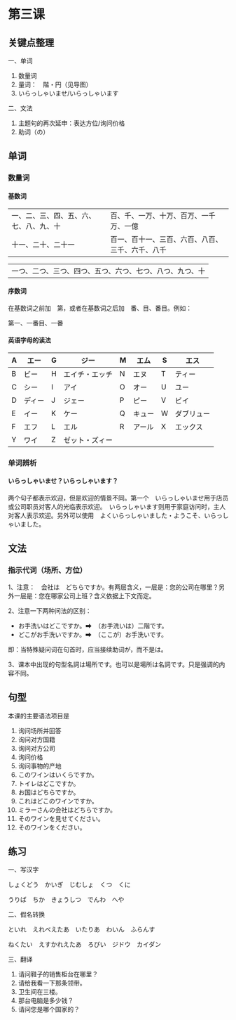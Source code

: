 # 第三课

## 关键点整理

一、单词

1. 数量词
2. 量词：　階・円（见导图）
3. いらっしゃいませ/いらっしゃいます

二、文法

1. 主题句的再次延申：表达方位/询问价格
2. 助词（の）

## 单词

### 数量词

#### 基数词

|                                        |                                                  |
| :------------------------------------- | :----------------------------------------------- |
| 一、二、三、四、五、六、七、八、九、十 | 百、千、一万、十万、百万、一千万、一億           |
| 十一、二十、二十一                     | 百一、百十一、三百、六百、八百、三千、六千、八千 |

|                                                          |
| :------------------------------------------------------- |
| 一つ、二つ、三つ、四つ、五つ、六つ、七つ、八つ、九つ、十 |

#### 序数词

在基数词之前加　第，或者在基数词之后加　番、目、番目。例如：

第一、一番目、一番

#### 英语字母的读法

| A    | エー   | G    | ジー           | M    | エム   | S    | エス       |
| ---- | ------ | ---- | -------------- | ---- | ------ | ---- | ---------- |
| B    | ビー   | H    | エイチ・エッチ | N    | エヌ   | T    | ティー     |
| C    | シー   | I    | アイ           | O    | オー   | U    | ユー       |
| D    | ディー | J    | ジェー         | P    | ピー   | V    | ビイ       |
| E    | イー   | K    | ケー           | Q    | キュー | W    | ダブリュー |
| F    | エフ   | L    | エル           | R    | アール | X    | エックス   |
| Y    | ワイ   | Z    | ゼット・ズィー |      |        |      |            |

### 单词辨析

#### いらっしゃいませ？いらっしゃいます？

两个句子都表示欢迎，但是欢迎的情景不同。第一个　いらっしゃいませ用于店员或公司职员对客人的光临表示欢迎。　いらっしゃいます则用于家庭访问时，主人对客人表示欢迎。另外可以使用　よくいらっしゃいました・ようこそ、いらっしゃいました。

## 文法

### 指示代词（场所、方位）

1、注意：　会社は　どちらですか。有两层含义，一层是：您的公司在哪里？另外一层是：您在哪家公司上班？含义依据上下文而定。

2、注意一下两种问法的区别：

+ お手洗いはどこですか。➡　（お手洗いは）二階です。
+ どこがお手洗いですか。➡　（ここが）お手洗いです。

即：当特殊疑问词在句首时，应当接续助词が，而不是は。

3、课本中出现的句型名詞は場所です。也可以是場所は名詞です。只是强调的内容不同。

## 句型

本课的主要语法项目是

1. 询问场所并回答
2. 询问对方国籍
3. 询问对方公司
4. 询问价格
5. 询问事物的产地
6. このワインはいくらですか。
7. トイレはどこですか。
8. お国はどちらですか。
9. これはどこのワインですか。
10. ミラーさんの会社はどちらですか。
11. そのワインを見せてください。
12. そのワインをください。

## 练习

一、写汉字

しょくどう　かいぎ　じむしょ　くつ　くに　

うりば　ちか　きょうしつ　でんわ　へや

二、假名转换

といれ　えれべえたあ　いたりあ　わいん　ふらんす

ねくたい　えすかれえたあ　ろびい　ジドウ　カイダン

三、翻译

1. 请问鞋子的销售柜台在哪里？
2. 请给我看一下那条领带。
3. 卫生间在三楼。
4. 那台电脑是多少钱？　
5. 请问您是哪个国家的？